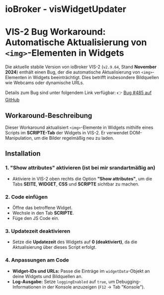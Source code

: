 # ioBroker - visWidgetUpdater
# VIS-2 Bug Workaround: Automatische Aktualisierung von `<img>`-Elementen in Widgets

Die aktuelle stabile Version von ioBroker VIS-2 (`v2.9.64`, Stand **November 2024**) enthält einen Bug, der die automatische Aktualisierung von `<img>`-Elementen in Widgets beeinträchtigt. Dies betrifft insbesondere Bildquellen wie Webcams oder dynamische URLs.

Details zum Bug sind unter folgendem Link verfügbar:
👉 [Bug #485 auf GitHub](https://github.com/ioBroker/ioBroker.vis-2/issues/485)

## **Workaround-Beschreibung**

Dieser Workaround aktualisiert `<img>`-Elemente in Widgets mithilfe eines Scripts im **SCRIPTE-Tab** der Widgets in VIS-2. Er verwendet DOM-Manipulation, um die Bilder regelmäßig neu zu laden.

## **Installation**

### 1. "Show attributes" aktivieren (ist bei mir srandartmäßig an)
- Aktiviere in VIS-2 oben rechts die Option **"Show attributes"**, um die Tabs **SEITE**, **WIDGET**, **CSS** und **SCRIPTE** sichtbar zu machen.

### 2. Code einfügen
- Öffne das betroffene Widget.
- Wechsle in den Tab **SCRIPTE**.
- Füge den JS Code ein.

### 3. Updatezeit deaktivieren
- Setze die **Updatezeit** des Widgets auf **0 (deaktiviert)**, da die Aktualisierung über dieses Script erfolgt.

### 4. Anpassungen am Code
- **Widget-IDs und URLs:** Passe die Einträge im `widgetData`-Objekt an deine Widgets und Bildquellen an.
- **Log-Ausgabe:** Setze `loggingEnabled` auf `true`, um Debugging-Informationen in der Konsole anzuzeigen (`F12` → Tab "Konsole").
